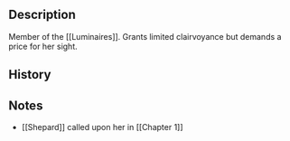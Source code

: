 ## Description
Member of the [[Luminaires]]. Grants limited clairvoyance but demands a price for her sight.

## History


## Notes
* [[Shepard]] called upon her in [[Chapter 1]]